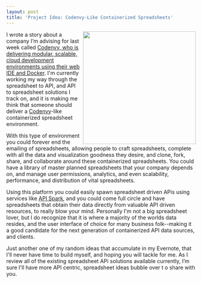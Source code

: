 ```yaml
---
layout: post
title: 'Project Idea: Codenvy-Like Containerized Spreadsheets'
---
```

<p><img src="http://kinlane-productions.s3.amazonaws.com/api-evangelist-site/blog/docker-spreadsheets.png" alt="" width="300" align="right" /></p>
<p>I wrote a story about a company I&rsquo;m advising for last week called <a href="http://apievangelist.com/2014/10/29/now-our-development-environment-is-now-containerized-and-scalable-like-our-production-environment/">Codenvy, who is delivering modular, scalable, cloud development environments using their web IDE and Docker</a>. I'm currently working my way through the spreadsheet to API, and API to spreadsheet solutions I track on, and it is making me think that someone should deliver a <a href="https://codenvy.com/">Codenvy</a>-like containerized spreadsheet environment.</p>
<p>With this type of environment you could forever end the emailing of spreadsheets, allowing people to craft spreadsheets, complete with all the data and visualization goodness they desire, and clone, fork, share, and collaborate around these containerized spreadsheets. You could have a library of master planned spreadsheets that your company depends on, and manage user permissions, analytics, and even scalability, performance, and distribution of vital spreadsheets.</p>
<p>Using this platform you could easily spawn spreadsheet driven APis using services like <a href="http://bit.ly/1sgwGpq">API Spark</a>, and you could come full circle and have spreadsheets that obtain their data directly from valuable API driven resources, to really blow your mind. Personally I'm not a big spreadsheet lover, but I do recognize that it is where a majority of the worlds data resides, and the user interface of choice for many business folk--making it a good candidate for the next generation of containerized API data sources, and clients.</p>
<p>Just another one of my random ideas that accumulate in my Evernote, that I'll never have time to build myself, and hoping you will tackle for me. As I review all of the existing spreadsheet APi solutions available currently, I&rsquo;m sure I'll have more API centric, spreadsheet ideas bubble over t o share with you.</p>